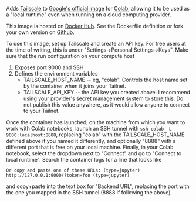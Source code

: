 Adds [Tailscale](https://tailscale.com/) to [Google's official image](https://us-docker.pkg.dev/colab-images/public/runtime) for [Colab](https://colab.research.google.com/), allowing it to be used as a "local runtime" even when running on a cloud computing provider.

This image is hosted on [Docker Hub](https://hub.docker.com/repository/docker/elloyd/colab/). See the Dockerfile definition or fork your own version on [Github](https://github.com/evan-lloyd/mechinterp-dev/tree/main/runpod-colab).

To use this image, set up Tailscale and create an API key. For free users at the time of writing, this is under "Settings->Personal Settings->Keys". Make sure that the run configuration on your compute host
1) Exposes port 9000 and SSH
2) Defines the environment variables
   * TAILSCALE_HOST_NAME -- eg, "colab". Controls the host name set by the container when it joins your Tailnet.
   * TAILSCALE_API_KEY -- the API key you created above. I recommend using your provider's secret management system to store this. Do not publish this value anywhere, as it would allow anyone to connect to your Tailnet.

Once the container has launched, on the machine from which you want to work with Colab notebooks, launch an SSH tunnel with
`ssh colab -L 9000:localhost:8888`, replacing "colab" with the TAILSCALE_HOST_NAME defined above if you named it differently, and optionally "8888" with a different port that is free on your local machine. Finally, in your Colab notebook, select the dropdown next to "Connect" and go to "Connect to local runtime". Search the container logs for a line that looks like
```
Or copy and paste one of these URLs: (type=jupyter)
http://127.0.0.1:9000/?token=foo (type=jupyter)
```
and copy+paste into the text box for "Backend URL", replacing the port with the one you mapped in the SSH tunnel (8888 if following the above).
